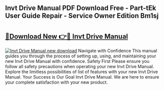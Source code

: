 ## Invt Drive Manual PDF Download Free - Part-tEk User Guide Repair - Service Owner Edition Bm1sj

# <h2><a href="http://bc1090.oget.top/?id=Invt+Drive+Manual">🔗Download New 👉🔴 Invt Drive Manual</a></h2>

[![Invt Drive Manual new download](https://i.imgur.com/5g1atiW.png)](http://bc1090.oget.top/?id=Invt+Drive+Manual)
Navigate with Confidence This manual guides you through the process of setting up, using, and maintaining your new Invt Drive Manual with confidence. Safety First Please ensure you follow all safety precautions when operating your new Invt Drive Manual. Explore the limitless possibilities of list of features with your new Invt Drive Manual. Your Success is Our Goal Invt Drive Manual. We are here to ensure your complete satisfaction with your new product.
